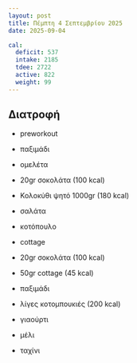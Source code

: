 ```yaml
---
layout: post
title: Πέμπτη 4 Σεπτεμβρίου 2025
date: 2025-09-04

cal:
  deficit: 537
  intake: 2185
  tdee: 2722
  active: 822
  weight: 99
---
```


## Διατροφή

- preworkout
- παξιμάδι

- ομελέτα
- 20gr σοκολάτα (100 kcal)

- Κολοκύθι ψητό 1000gr (180 kcal)

- σαλάτα
- κοτόπουλο
- cottage

- 20gr σοκολάτα (100 kcal)
- 50gr cottage (45 kcal)
- παξιμάδι
- λίγες κοτομπουκιές (200 kcal)
- γιαούρτι
- μέλι
- ταχίνι

